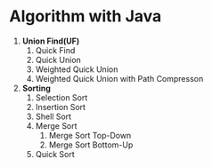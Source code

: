 # Algorithm with Java

1. **Union Find(UF)**
   1. Quick Find
   2. Quick Union
   3. Weighted Quick Union
   4. Weighted Quick Union with Path Compresson
1. **Sorting**
   1. Selection Sort
   2. Insertion Sort
   3. Shell Sort
   4. Merge Sort
      1. Merge Sort Top-Down
      2. Merge Sort Bottom-Up
   5. Quick Sort
